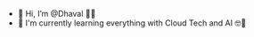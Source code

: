 - 👋 Hi, I’m @Dhaval 🙏🏼
- 👀 I'm currently learning everything with Cloud Tech and AI 🤓🌱 

<!---
dhavalbhesaniya777/dhavalbhesaniya777 is a ✨ special ✨ repository because its `README.md` (this file) appears on your GitHub profile.
You can click the Preview link to take a look at your changes.
--->
